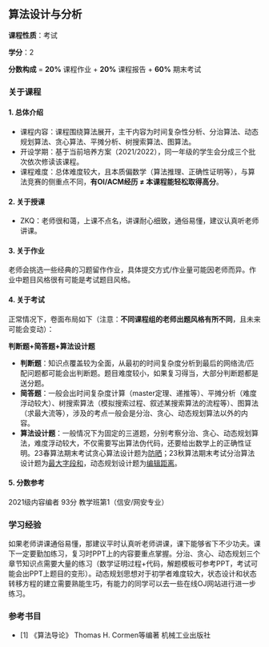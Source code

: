 ## 算法设计与分析

**课程性质**：考试

**学分**：2

**分数构成** = **20%** 课程作业 + **20%** 课程报告 + **60%** 期末考试

### 关于课程

#### 1. 总体介绍

- 课程内容：课程围绕算法展开，主干内容为时间复杂性分析、分治算法、动态规划算法、贪心算法、平摊分析、树搜索算法、图算法。
- 开设学期：基于当前培养方案（2021/2022），同一年级的学生会分成三个批次依次修读该课程。
- 课程难度：总体难度较大，且本质偏数学（算法推理、正确性证明等），与算法竞赛的侧重点不同，**有OI/ACM经历 ≠ 本课程能轻松取得高分**。



#### 2. 关于授课

- ZKQ：老师很和蔼，上课不点名，讲课耐心细致，通俗易懂，建议认真听老师讲课。

  

#### 3. 关于作业

老师会挑选一些经典的习题留作作业，具体提交方式/作业量可能因老师而异。作业中题目风格很有可能是考试题目风格。



#### 4. 关于考试

正常情况下，卷面布局如下（注意：**不同课程组的老师出题风格有所不同**，且未来可能会变动）：

**判断题+简答题+算法设计题**

- **判断题**：知识点覆盖较为全面，从最初的时间复杂度分析到最后的网络流/匹配问题都可能会出判断题。题目难度较小，如果复习得当，大部分判断题都是送分题。
- **简答题**：一般会出时间复杂度计算（master定理、递推等）、平摊分析（难度浮动较大）、树搜索算法（模拟搜索过程、叙述某搜索算法的流程等）、图算法（求最大流等），涉及的考点一般会是分治、贪心、动态规划算法以外的内容。
- **算法设计题**：一般情况下为固定的三道题，分别考察分治、贪心、动态规划算法，难度浮动较大，不仅需要写出算法伪代码，还要给出数学上的正确性证明。23春算法期末考试贪心算法设计题为[防晒](https://www.luogu.com.cn/problem/P2887)；23秋算法期末考试分治算法设计题为[最大字段和](https://www.luogu.com.cn/problem/P1115)，动态规划设计题为[编辑距离](https://www.luogu.com.cn/problem/P2758)。



#### 5. 分数参考

2021级内容编者 93分 教学班第1（信安/网安专业）



### 学习经验

如果老师讲课通俗易懂，那建议平时认真听老师讲课，课下能够省下不少功夫。课下一定要勤加练习，复习时PPT上的内容要重点掌握。分治、贪心、动态规划三个章节知识点需要大量的练习（数学证明过程+代码，解题模板可参考PPT，考试可能会出PPT上题目的变形）。动态规划思想对于初学者难度较大，状态设计和状态转移方程的建立需要熟能生巧，有能力的同学可以去一些在线OJ网站进行进一步练习。



### 参考书目

- [1] 《算法导论》  Thomas H. Cormen等编著  机械工业出版社

  







